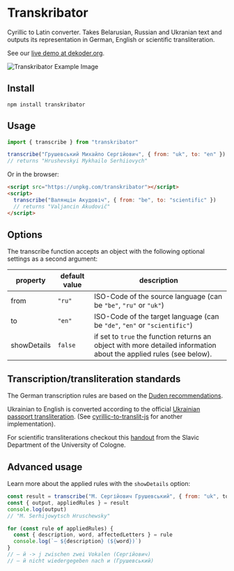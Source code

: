 # Transkribator

Cyrillic to Latin converter. Takes Belarusian, Russian and Ukranian text and outputs its representation in German, English or scientific transliteration.

See our [live demo at dekoder.org](https://www.dekoder.org/de/article/schreibs-wie-dekoder).

![Transkribator Example Image](https://www.dekoder.org/sites/default/files/transkribator_uk_0.png)

## Install 

```
npm install transkribator
```

## Usage

```js
import { transcribe } from "transkribator"

transcribe("Грушевський Михайло Сергійович", { from: "uk", to: "en" })
// returns "Hrushevskyi Mykhailo Serhiiovych"
```

Or in the browser:

```html
<script src="https://unpkg.com/transkribator"></script>
<script>
  transcribe("Валянцін Акудовіч", { from: "be", to: "scientific" })
  // returns "Valjancin Akudovič"
</script>
```

## Options

The transcribe function accepts an object with the following optional settings as a second argument: 

property | default value | description
--- | --- | ---
from | `"ru"` | ISO-Code of the source language (can be `"be"`, `"ru"` or `"uk"`)
to | `"en"` | ISO-Code of the target language (can be `"de"`, `"en"` or `"scientific"`)
showDetails | `false` | if set to `true` the function returns an object with more detailed information about the applied rules (see below).

## Transcription/transliteration standards

The German transcription rules are based on the [Duden recommendations](https://de.wikipedia.org/wiki/Umschrift_des_ukrainischen_kyrillischen_Alphabets#Tabellen_zu_den_verschiedenen_Umschrift-_und_Romanisierungsvarianten).

Ukrainian to English is converted according to the official [Ukrainian passport transliteration](https://pasport.org.ua/faq/transliteration). (See [cyrillic-to-translit-js](https://github.com/greybax/cyrillic-to-translit-js) for another implementation).

For scientific transliterations checkout this [handout](https://slavistik.phil-fak.uni-koeln.de/fileadmin/slavistik/Mitarbeiter/Buncic/translit.pdf) from the Slavic Department of the University of Cologne.

## Advanced usage

Learn more about the applied rules with the `showDetails` option:

```js
const result = transcribe("М. Сергійович Грушевський", { from: "uk", to "de", showDetails: true })
const { output, appliedRules } = result
console.log(output)
// "M. Serhijowytsch Hruschewsky"

for (const rule of appliedRules) {
  const { description, word, affectedLetters } = rule
  console.log(`– ${description} (${word})`)
}
// – й -> j zwischen zwei Vokalen (Сергійович)
// – й nicht wiedergegeben nach и (Грушевський)
```
